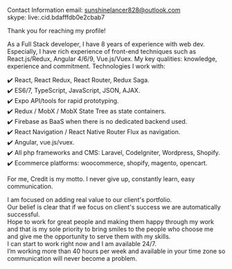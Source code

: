 Contact Information
email: sunshinelancer828@outlook.com<br>
skype: live:.cid.bdafffdb0e2cbab7

Thank you for reaching my profile!

As a Full Stack developer, I have 8 years of experience with web dev.<br>
Especially, I have rich experience of front-end techniques such as React.js/Redux, Angular 4/6/9, Vue.js/Vuex.
My key qualities: knowledge, experience and commitment.
Technologies I work with:

✔️ React, React Redux, React Router, Redux Saga.<br>
✔️ ES6/7, TypeScript, JavaScript, JSON, AJAX.<br>
✔️ Expo API/tools for rapid prototyping.<br>
✔️ Redux / MobX / MobX State Tree as state containers.<br>
✔️ Firebase as BaaS when there is no dedicated backend used.<br>
✔️ React Navigation / React Native Router Flux as navigation.<br>
✔️ Angular, vue.js/vuex.<br>
✔️ All php frameworks and CMS: Laravel, CodeIgniter, Wordpress, Shopify.<br>
✔️ Ecommerce platforms: woocommerce, shopify, magento, opencart.<br>

For me, Credit is my motto.
I never give up, constantly learn, easy communication.

I am focused on adding real value to our client's portfolio.<br>
Our belief is clear that if we focus on client's success we are automatically successful.<br>
Hope to work for great people and making them happy through my work and that is my sole priority to bring smiles to the people who choose me and give me the opportunity to serve them with my skills.<br>
I can start to work right now and I am available 24/7.<br>
I’m working more than 40 hours per week and available in your time zone so communication will never become a problem.<br>
